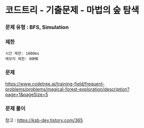 # 코드트리 - 기출문제 - 마법의 숲 탐색


### 문제 유형 : BFS, Simulation


### 제한
```
시간 제한: 1000ms
메모리 제한: 80MB
```


### 문제
https://www.codetree.ai/training-field/frequent-problems/problems/magical-forest-exploration/description?page=1&pageSize=5


### 문제 풀이
참고 : https://ksb-dev.tistory.com/365
